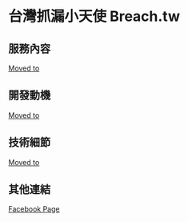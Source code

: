 # 台灣抓漏小天使 Breach.tw

## 服務內容
[Moved to](https://breach.tw/about.php)

## 開發動機
[Moved to](https://breach.tw/about.php)

## 技術細節
[Moved to](https://breach.tw/about.php)

## 其他連結
[Facebook Page](https://www.facebook.com/breach.tw/)
